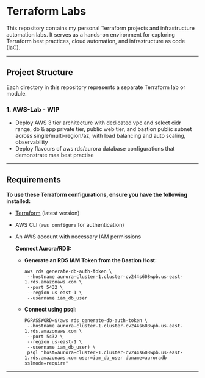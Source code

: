 # Terraform Labs

This repository contains my personal Terraform projects and infrastructure automation labs. It serves as a hands-on environment for exploring Terraform best practices, cloud automation, and infrastructure as code (IaC).

---

## **Project Structure**
Each directory in this repository represents a separate Terraform lab or module.

### **1. AWS-Lab - WIP**
- Deploy AWS 3 tier architecture with dedicated vpc and select cidr range, db & app private tier, public web tier, and bastion public subnet across single/multi-region/az, with load balancing and auto scaling, observability
- Deploy flavours of aws rds/aurora database configurations that demonstrate maa best practise


---

## **Requirements**
**To use these Terraform configurations, ensure you have the following installed:**

- [Terraform](https://developer.hashicorp.com/terraform/downloads) (latest version)
- AWS CLI (`aws configure` for authentication)
- An AWS account with necessary IAM permissions

  **Connect Aurora/RDS:**
   - **Generate an RDS IAM Token from the Bastion Host:**
     ```hcl
     aws rds generate-db-auth-token \
      --hostname aurora-cluster-1.cluster-cv244s608wpb.us-east-1.rds.amazonaws.com \
      --port 5432 \
      --region us-east-1 \
      --username iam_db_user
     ```

   - **Connect using psql:**
     ```hcl
     PGPASSWORD=$(aws rds generate-db-auth-token \
      --hostname aurora-cluster-1.cluster-cv244s608wpb.us-east-1.rds.amazonaws.com \
      --port 5432 \
      --region us-east-1 \
      --username iam_db_user) \
      psql "host=aurora-cluster-1.cluster-cv244s608wpb.us-east-1.rds.amazonaws.com user=iam_db_user dbname=auroradb sslmode=require"
     ```

---

